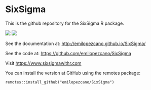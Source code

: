 SixSigma
========
This is the github repository for the SixSigma R package.

[![](https://r-pkg.org/badges/version/SixSigma)](https://cran.r-project.org/package=SixSigma)
[![](https://cranlogs.r-pkg.org/badges/grand-total/SixSigma)](https://cran.r-project.org/package=SixSigma)

See the documentation at: http://emilopezcano.github.io/SixSigma/

See the code at: https://github.com/emilopezcano/SixSigma

Visit https://www.sixsigmawithr.com

You can install the version at GitHub using the remotes package:

```
remotes::install_github("emilopezcano/SixSigma")
```
